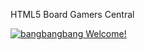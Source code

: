 HTML5 Board Gamers Central

[![bangbangbang Welcome!](https://github.com/msrust0/bangbangbang/blob/master/docs/img/bangbangbang_sm.png)](#screen)

